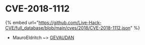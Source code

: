 # CVE-2018-1112
{% embed url="https://github.com/Live-Hack-CVE/full_database/blob/main/cves/2018/CVE-2018-1112.json" %}

* MauroEldritch ~> [GEVAUDAN](https://www.alice-snow.ru/2018/database/cve-2018-1112/gevaudan-mauroeldritch)